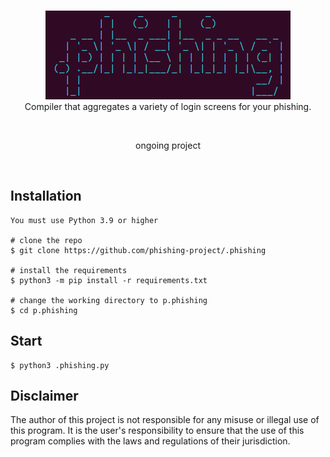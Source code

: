 <p align=center>
  <br>
  <a href="" target="_blank"><img src="./images/logo.png"/></a>
  <br>
  <span>Compiler that aggregates a variety of login screens for your phishing.</span>
  <br>
</p>

<br>
<p align=center><span>ongoing project</span></p>
<br>


## Installation

```console
You must use Python 3.9 or higher

# clone the repo
$ git clone https://github.com/phishing-project/.phishing

# install the requirements
$ python3 -m pip install -r requirements.txt

# change the working directory to p.phishing
$ cd p.phishing
```


## Start

```console
$ python3 .phishing.py
```

## Disclaimer
The author of this project is not responsible for any misuse or illegal use of this program. It is the user's responsibility to ensure that the use of this program complies with the laws and regulations of their jurisdiction.